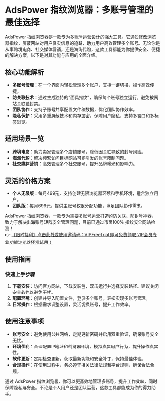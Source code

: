 # AdsPower 指纹浏览器：多账号管理的最佳选择

AdsPower 指纹浏览器是一款专为多账号运营设计的强大工具。它通过修改浏览器指纹，屏蔽网站对用户真实信息的追踪，助力用户高效管理多个账号。无论你是从事跨境电商、社交媒体营销，还是海淘代购，这款工具都能为你提供安全、便捷的解决方案。以下是对其功能与应用的全面介绍。

## 核心功能解析

- **多账号管理**：在一个界面内轻松管理多个账户，支持一键切换，操作高效便捷。  
- **防关联技术**：通过生成独特的“面具指纹”，确保每个账号独立运行，避免被网站关联或封禁。  
- **团队协作**：支持子账号共享配置文件和数据，优化团队协作效率。  
- **隐私保护**：采用多重屏蔽技术和内存加密，保障用户隐私，支持多窗口和多标签浏览。

## 适用场景一览

- **跨境电商**：助力卖家管理多个店铺账号，降低因关联导致的封号风险。  
- **海淘代购**：解决频繁访问目标网站可能引发的账号限制问题。  
- **社交媒体营销**：高效管理多个社交账号，提升品牌曝光和影响力。

## 灵活的价格方案

- **个人无限版**：每月499元，支持创建无限浏览器环境和手机环境，适合独立用户。  
- **团队版**：每月699元，提供主账号权限分配功能，满足团队协作需求。

AdsPower 指纹浏览器，一款专为需要多账号运营打造的防关联、防封号神器，致力于解决出海账号矩阵安全管理问题，目前已通过市面100% 指纹安全网站检测！  
👉 [【限时福利】点击此处或使用邀请码：VIPFreeTrial 即可免费领取 VIP会员专业功能浏览器环境试用！](https://bit.ly/adspower_free)

## 使用指南

### 快速上手步骤

1. **下载安装**：访问官方网站，下载安装包，双击运行并选择安装路径。建议关闭安全软件以避免干扰。  
2. **配置环境**：创建并导入配置文件，登录多个账号，轻松实现多账号管理。  
3. **日常操作**：根据需求调整设置，灵活切换账号，提升工作效率。

## 使用注意事项

- **账号安全**：避免使用公共网络，定期更新密码并启用双重验证，确保账号安全无忧。  
- **环境优化**：合理配置IP地址和浏览器环境，模拟真实用户行为，提升操作真实性。  
- **软件更新**：定期检查更新，获取最新功能和安全补丁，保持最佳体验。  
- **合规操作**：在使用过程中，务必遵守相关法律法规和平台规则，确保合法合规。

通过 AdsPower 指纹浏览器，你可以更高效地管理多账号，提升工作效率，同时保障隐私与安全。不论是个人用户还是团队运营，这款工具都能成为你的得力助手。